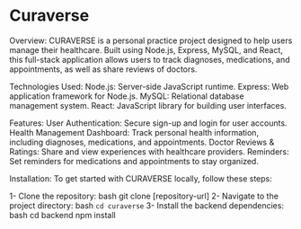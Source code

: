 # Curaverse

Overview:
CURAVERSE is a personal practice project designed to help users manage their healthcare. Built using Node.js, Express, MySQL, and React, this full-stack application allows users to track diagnoses, medications, and appointments, as well as share reviews of doctors.

Technologies Used:
Node.js: Server-side JavaScript runtime.
Express: Web application framework for Node.js.
MySQL: Relational database management system.
React: JavaScript library for building user interfaces.

Features:
User Authentication: Secure sign-up and login for user accounts.
Health Management Dashboard: Track personal health information, including diagnoses, medications, and appointments.
Doctor Reviews & Ratings: Share and view experiences with healthcare providers.
Reminders: Set reminders for medications and appointments to stay organized.

Installation:
To get started with CURAVERSE locally, follow these steps:

1- Clone the repository:
bash
git clone [repository-url]
2- Navigate to the project directory:
bash
```cd curaverse```
3- Install the backend dependencies:
bash
cd backend
npm install

